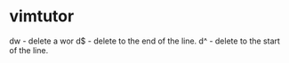 # vimtutor
dw - delete a wor
d$ - delete to the end of the line.
d^ - delete to the start of the line.

